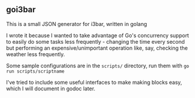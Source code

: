 ## goi3bar

This is a small JSON generator for i3bar, written in golang

I wrote it because I wanted to take advantage of Go's concurrency support to
easily do some tasks less frequently - changing the time every second but
performing an expensive/unimportant operation like, say, checking the weather
less frequently.

Some sample configurations are in the `scripts/` directory, run them with `go run
scripts/scriptname`

I've tried to include some useful interfaces to make making blocks easy, which
I will document in godoc later.
